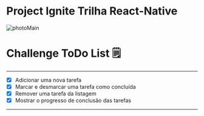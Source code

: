 # Project Ignite Trilha React-Native


![photoMain](https://raw.githubusercontent.com/Diego-Lopes/Ignite_ReactNative_Chalange_ToDo/assets/capa.png)





# Challenge ToDo List 🗒️

---

- [x] Adicionar uma nova tarefa
- [x] Marcar e desmarcar uma tarefa como concluída
- [x] Remover uma tarefa da listagem
- [x] Mostrar o progresso de conclusão das tarefas

---

